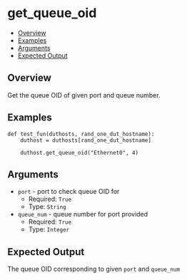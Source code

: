 # get_queue_oid

- [Overview](#overview)
- [Examples](#examples)
- [Arguments](#arguments)
- [Expected Output](#expected-output)

## Overview
Get the queue OID of given port and queue number.

## Examples
```
def test_fun(duthosts, rand_one_dut_hostname):
    duthost = duthosts[rand_one_dut_hostname]

    duthost.get_queue_oid("Ethernet0", 4)
```

## Arguments
- `port` - port to check queue OID for
    - Required: `True`
    - Type: `String`
- `queue_num` - queue number for port provided
    - Required: `True`
    - Type: `Integer`

## Expected Output
The queue OID corresponding to given `port` and `queue_num`
